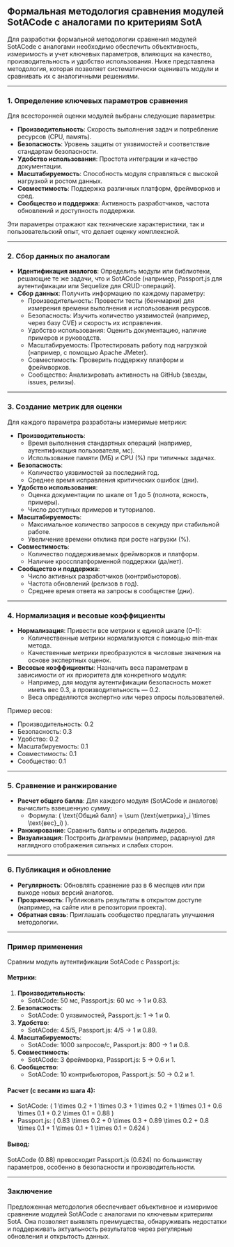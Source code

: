 ## Формальная методология сравнения модулей SotACode с аналогами по критериям SotA

Для разработки формальной методологии сравнения модулей SotACode с аналогами необходимо обеспечить объективность, измеримость и учет ключевых параметров, влияющих на качество, производительность и удобство использования. Ниже представлена методология, которая позволяет систематически оценивать модули и сравнивать их с аналогичными решениями.

---

### 1. Определение ключевых параметров сравнения
Для всесторонней оценки модулей выбраны следующие параметры:
- **Производительность**: Скорость выполнения задач и потребление ресурсов (CPU, память).
- **Безопасность**: Уровень защиты от уязвимостей и соответствие стандартам безопасности.
- **Удобство использования**: Простота интеграции и качество документации.
- **Масштабируемость**: Способность модуля справляться с высокой нагрузкой и ростом данных.
- **Совместимость**: Поддержка различных платформ, фреймворков и сред.
- **Сообщество и поддержка**: Активность разработчиков, частота обновлений и доступность поддержки.

Эти параметры отражают как технические характеристики, так и пользовательский опыт, что делает оценку комплексной.

---

### 2. Сбор данных по аналогам
- **Идентификация аналогов**: Определить модули или библиотеки, решающие те же задачи, что и SotACode (например, Passport.js для аутентификации или Sequelize для CRUD-операций).
- **Сбор данных**: Получить информацию по каждому параметру:
  - Производительность: Провести тесты (бенчмарки) для измерения времени выполнения и использования ресурсов.
  - Безопасность: Изучить количество уязвимостей (например, через базу CVE) и скорость их исправления.
  - Удобство использования: Оценить документацию, наличие примеров и руководств.
  - Масштабируемость: Протестировать работу под нагрузкой (например, с помощью Apache JMeter).
  - Совместимость: Проверить поддержку платформ и фреймворков.
  - Сообщество: Анализировать активность на GitHub (звезды, issues, релизы).

---

### 3. Создание метрик для оценки
Для каждого параметра разработаны измеримые метрики:
- **Производительность**:
  - Время выполнения стандартных операций (например, аутентификация пользователя, мс).
  - Использование памяти (МБ) и CPU (%) при типичных задачах.
- **Безопасность**:
  - Количество уязвимостей за последний год.
  - Среднее время исправления критических ошибок (дни).
- **Удобство использования**:
  - Оценка документации по шкале от 1 до 5 (полнота, ясность, примеры).
  - Число доступных примеров и туториалов.
- **Масштабируемость**:
  - Максимальное количество запросов в секунду при стабильной работе.
  - Увеличение времени отклика при росте нагрузки (%).
- **Совместимость**:
  - Количество поддерживаемых фреймворков и платформ.
  - Наличие кроссплатформенной поддержки (да/нет).
- **Сообщество и поддержка**:
  - Число активных разработчиков (контрибьюторов).
  - Частота обновлений (релизов в год).
  - Среднее время ответа на запросы в сообществе (дни).

---

### 4. Нормализация и весовые коэффициенты
- **Нормализация**: Привести все метрики к единой шкале (0–1):
  - Количественные метрики нормализуются с помощью min-max метода.
  - Качественные метрики преобразуются в числовые значения на основе экспертных оценок.
- **Весовые коэффициенты**: Назначить веса параметрам в зависимости от их приоритета для конкретного модуля:
  - Например, для модуля аутентификации безопасность может иметь вес 0.3, а производительность — 0.2.
  - Веса определяются экспертно или через опросы пользователей.

Пример весов:
- Производительность: 0.2
- Безопасность: 0.3
- Удобство: 0.2
- Масштабируемость: 0.1
- Совместимость: 0.1
- Сообщество: 0.1

---

### 5. Сравнение и ранжирование
- **Расчет общего балла**: Для каждого модуля (SotACode и аналогов) вычислить взвешенную сумму:
  - Формула: \( \text{Общий балл} = \sum (\text{метрика}_i \times \text{вес}_i) \).
- **Ранжирование**: Сравнить баллы и определить лидеров.
- **Визуализация**: Построить диаграммы (например, радарную) для наглядного отображения сильных и слабых сторон.

---

### 6. Публикация и обновление
- **Регулярность**: Обновлять сравнение раз в 6 месяцев или при выходе новых версий аналогов.
- **Прозрачность**: Публиковать результаты в открытом доступе (например, на сайте или в репозитории проекта).
- **Обратная связь**: Приглашать сообщество предлагать улучшения методологии.

---

### Пример применения
Сравним модуль аутентификации SotACode с Passport.js:

#### Метрики:
1. **Производительность**: 
   - SotACode: 50 мс, Passport.js: 60 мс → 1 и 0.83.
2. **Безопасность**: 
   - SotACode: 0 уязвимостей, Passport.js: 1 → 1 и 0.
3. **Удобство**: 
   - SotACode: 4.5/5, Passport.js: 4/5 → 1 и 0.89.
4. **Масштабируемость**: 
   - SotACode: 1000 запросов/с, Passport.js: 800 → 1 и 0.8.
5. **Совместимость**: 
   - SotACode: 3 фреймворка, Passport.js: 5 → 0.6 и 1.
6. **Сообщество**: 
   - SotACode: 10 контрибьюторов, Passport.js: 50 → 0.2 и 1.

#### Расчет (с весами из шага 4):
- SotACode: \( 1 \times 0.2 + 1 \times 0.3 + 1 \times 0.2 + 1 \times 0.1 + 0.6 \times 0.1 + 0.2 \times 0.1 = 0.88 \)
- Passport.js: \( 0.83 \times 0.2 + 0 \times 0.3 + 0.89 \times 0.2 + 0.8 \times 0.1 + 1 \times 0.1 + 1 \times 0.1 = 0.624 \)

#### Вывод:
SotACode (0.88) превосходит Passport.js (0.624) по большинству параметров, особенно в безопасности и производительности.

---

### Заключение
Предложенная методология обеспечивает объективное и измеримое сравнение модулей SotACode с аналогами по ключевым критериям SotA. Она позволяет выявлять преимущества, обнаруживать недостатки и поддерживать актуальность результатов через регулярные обновления и открытость данных.

